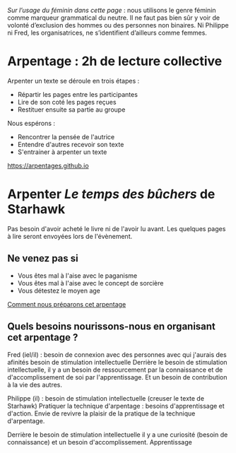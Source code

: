 _Sur l’usage du féminin dans cette page_ : nous utilisons le genre féminin comme marqueur grammatical du neutre.
Il ne faut pas bien sûr y voir de volonté d’exclusion des hommes ou des personnes non binaires.
Ni Philippe ni Fred, les organisatrices, ne s’identifient d’ailleurs comme femmes.

# Arpentage : 2h de lecture collective
Arpenter un texte se déroule en trois étapes :
* Répartir les pages entre les participantes
* Lire de son coté les pages reçues
* Restituer ensuite sa partie au groupe

Nous espérons :
* Rencontrer la pensée de l'autrice
* Entendre d'autres recevoir son texte
* S'entrainer à arpenter un texte

https://arpentages.github.io

# Arpenter _Le temps des bûchers_ de Starhawk

Pas besoin d'avoir acheté le livre ni de l'avoir lu avant. Les quelques pages à lire seront envoyées lors de l'évènement.

## Ne venez pas si
* Vous êtes mal à l'aise avec le paganisme
* Vous êtes mal à l'aise avec le concept de sorcière
* Vous détestez le moyen age

[Comment nous préparons cet arpentage](préparation-le-temps-des-bûchers.md)

## Quels besoins nourissons-nous en organisant cet arpentage ?

Fred (iel/il) : besoin de connexion avec des personnes avec qui j'aurais des afinités
besoin de stimulation intellectuelle
Derrière le besoin de stimulation intellectuelle, il y a un besoin de ressourcement par la connaissance et de d'accomplissement de soi par l'apprentissage. Et un besoin de contribution à la vie des autres.

Philippe (il) : besoin de stimulation intellectuelle (creuser le texte de Starhawk)
Pratiquer la technique d'arpentage : besoins d'apprentissage et d'action. Envie de revivre la plaisir de la pratique de la technique d'arpentage.

Derrière le besoin de stimulation intellectuelle il y a une curiosité (besoin de connaissance) et un besoin d'accomplissement.
Apprentissage
